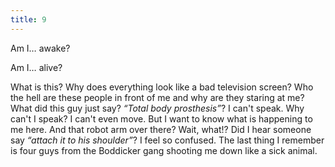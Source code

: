 ```yaml
---
title: 9
---
```


Am I&hellip; awake?

Am I&hellip; alive?

What is this?
Why does everything look like a bad television screen?
Who the hell are these people in front of me and why are they staring at me?
What did this guy just say? _&ldquo;Total body prosthesis&rdquo;_?
I can't speak.
Why can't I speak?
I can't even move.
But I want to know what is happening to me here.
And that robot arm over there?
Wait, what!?
Did I hear someone say _&ldquo;attach it to his shoulder&rdquo;_?
I feel so confused.
The last thing I remember is four guys from the Boddicker gang shooting me down like a sick animal.
